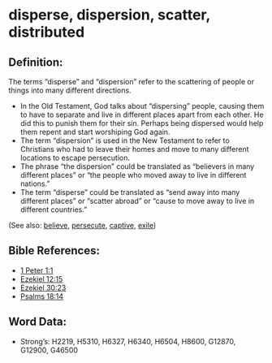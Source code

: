 # disperse, dispersion, scatter, distributed

## Definition:

The terms “disperse” and “dispersion” refer to the scattering of people or things into many different directions.

* In the Old Testament, God talks about “dispersing” people, causing them to have to separate and live in different places apart from each other. He did this to punish them for their sin. Perhaps being dispersed would help them repent and start worshiping God again.
* The term “dispersion” is used in the New Testament to refer to Christians who had to leave their homes and move to many different locations to escape persecution.
* The phrase “the dispersion” could be translated as “believers in many different places” or “the people who moved away to live in different nations.”
* The term “disperse” could be translated as “send away into many different places” or “scatter abroad” or “cause to move away to live in different countries.”

(See also: [believe](../kt/believe.md), [persecute](../other/persecute.md), [captive](../other/captive.md), [exile](../other/exile.md))

## Bible References:

* [1 Peter 1:1](rc://en/tn/help/1pe/01/01)
* [Ezekiel 12:15](rc://en/tn/help/ezk/12/15)
* [Ezekiel 30:23](rc://en/tn/help/ezk/30/23)
* [Psalms 18:14](rc://en/tn/help/psa/018/14)

## Word Data:

* Strong’s: H2219, H5310, H6327, H6340, H6504, H8600, G12870, G12900, G46500
